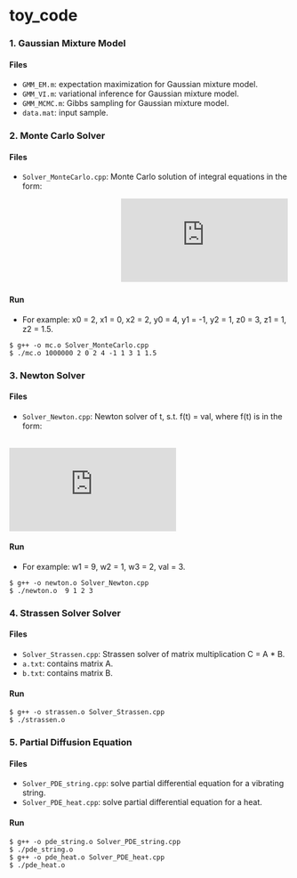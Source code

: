 # toy_code

### 1. Gaussian Mixture Model

#### Files
* ```GMM_EM.m```: expectation maximization for Gaussian mixture model.
* ```GMM_VI.m```: variational inference for Gaussian mixture model.
* ```GMM_MCMC.m```: Gibbs sampling for Gaussian mixture model.
* ```data.mat```: input sample.

### 2. Monte Carlo Solver

#### Files

* ```Solver_MonteCarlo.cpp```: Monte Carlo solution of integral equations in the form:

&nbsp;&nbsp;&nbsp;&nbsp;&nbsp;&nbsp;&nbsp;&nbsp;&nbsp;&nbsp;&nbsp;&nbsp;&nbsp;&nbsp;&nbsp;&nbsp;
&nbsp;&nbsp;&nbsp;&nbsp;&nbsp;&nbsp;&nbsp;&nbsp;&nbsp;&nbsp;&nbsp;&nbsp;&nbsp;&nbsp;&nbsp;&nbsp;
&nbsp;&nbsp;&nbsp;&nbsp;&nbsp;&nbsp;&nbsp;&nbsp;&nbsp;&nbsp;&nbsp;&nbsp;&nbsp;&nbsp;&nbsp;&nbsp;
![equation](http://latex.codecogs.com/gif.latex?%5Cinline%20%5Cdpi%7B100%7D%20%5CLARGE%20I%3D%5Cint_%7Bx_1%7D%5E%7Bx_2%7D%5Cint_%7By_1%7D%5E%7By_2%7D%5Cint_%7Bz_1%7D%5E%7Bz_2%7Dx%5E%7Bx_0%7Dy%5E%7By_0%7D&plus;z_0%20e%5E%7B-z%7Ddxdydz)

#### Run

* For example: x0 = 2, x1 = 0, x2 = 2, y0 = 4, y1 = -1, y2 = 1, z0 = 3, z1 = 1, z2 = 1.5.

```
$ g++ -o mc.o Solver_MonteCarlo.cpp 
$ ./mc.o 1000000 2 0 2 4 -1 1 3 1 1.5
```

### 3. Newton Solver

#### Files

* ```Solver_Newton.cpp```: Newton solver of t, s.t. f(t) = val, where f(t) is in the form:

&nbsp;&nbsp;&nbsp;&nbsp;&nbsp;&nbsp;&nbsp;&nbsp;&nbsp;&nbsp;&nbsp;&nbsp;&nbsp;&nbsp;&nbsp;&nbsp;
&nbsp;&nbsp;&nbsp;&nbsp;&nbsp;&nbsp;&nbsp;&nbsp;&nbsp;&nbsp;&nbsp;&nbsp;&nbsp;&nbsp;&nbsp;&nbsp;
&nbsp;&nbsp;&nbsp;&nbsp;&nbsp;&nbsp;&nbsp;&nbsp;&nbsp;&nbsp;&nbsp;&nbsp;&nbsp;&nbsp;&nbsp;&nbsp;
&nbsp;&nbsp;&nbsp;&nbsp;&nbsp;&nbsp;&nbsp;&nbsp;&nbsp;&nbsp;&nbsp;&nbsp;&nbsp;&nbsp;&nbsp;&nbsp;
![equation](http://latex.codecogs.com/gif.latex?%5Cinline%20%5Cdpi%7B100%7D%20%5CLARGE%20f%28t%29%3Dw_1%20e%5E%7B-w_2t%7D%5Ccos%20%28w_3t%29%5Ctextup%7B%7D)

#### Run

* For example: w1 = 9, w2 = 1, w3 = 2, val = 3. 

```
$ g++ -o newton.o Solver_Newton.cpp 
$ ./newton.o  9 1 2 3
```

### 4. Strassen Solver Solver

#### Files

* ```Solver_Strassen.cpp```: Strassen solver of matrix multiplication C = A * B.
* ```a.txt```: contains matrix A.
* ```b.txt```: contains matrix B.

#### Run

```
$ g++ -o strassen.o Solver_Strassen.cpp 
$ ./strassen.o 
```

### 5. Partial Diffusion Equation

#### Files

* ```Solver_PDE_string.cpp```:  solve partial differential equation for a vibrating string.
* ```Solver_PDE_heat.cpp```: solve partial differential equation for a heat.

#### Run

```
$ g++ -o pde_string.o Solver_PDE_string.cpp 
$ ./pde_string.o 
$ g++ -o pde_heat.o Solver_PDE_heat.cpp 
$ ./pde_heat.o 
```


